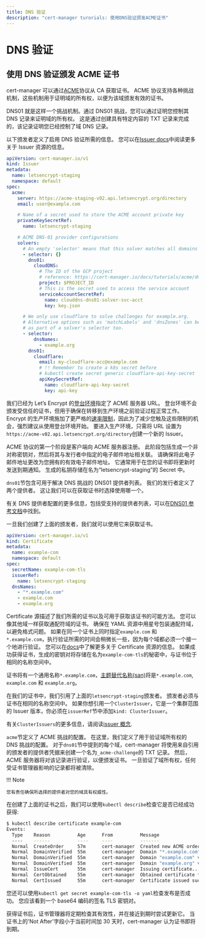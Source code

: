 ```yaml
---
title: DNS 验证
description: "cert-manager turorials: 使用DNS验证颁发ACME证书"
---
```


# DNS 验证

## 使用 DNS 验证颁发 ACME 证书

cert-manager 可以通过[ACME](https://en.wikipedia.org/wiki/Automated_Certificate_Management_Environment)协议从 CA 获取证书。
ACME 协议支持各种挑战机制，这些机制用于证明域的所有权，以便为该域颁发有效的证书。

DNS01 就是这样一个挑战机制。通过 DNS01 挑战，您可以通过证明您控制其 DNS 记录来证明域的所有权。
这是通过创建具有特定内容的 TXT 记录来完成的，该记录证明您已经控制了域 DNS 记录。

以下颁发者定义了启用 DNS 验证所需的信息。
您可以在[Issuer docs](../../configuration/README.md)中阅读更多关于 Issuer 资源的信息。

```yaml
apiVersion: cert-manager.io/v1
kind: Issuer
metadata:
  name: letsencrypt-staging
  namespace: default
spec:
  acme:
    server: https://acme-staging-v02.api.letsencrypt.org/directory
    email: user@example.com

    # Name of a secret used to store the ACME account private key
    privateKeySecretRef:
      name: letsencrypt-staging

    # ACME DNS-01 provider configurations
    solvers:
      # An empty 'selector' means that this solver matches all domains
      - selector: {}
        dns01:
          cloudDNS:
            # The ID of the GCP project
            # reference: https://cert-manager.io/docs/tutorials/acme/dns-validation/
            project: $PROJECT_ID
            # This is the secret used to access the service account
            serviceAccountSecretRef:
              name: clouddns-dns01-solver-svc-acct
              key: key.json

      # We only use cloudflare to solve challenges for example.org.
      # Alternative options such as 'matchLabels' and 'dnsZones' can be specified
      # as part of a solver's selector too.
      - selector:
          dnsNames:
            - example.org
        dns01:
          cloudflare:
            email: my-cloudflare-acc@example.com
            # !! Remember to create a k8s secret before
            # kubectl create secret generic cloudflare-api-key-secret
            apiKeySecretRef:
              name: cloudflare-api-key-secret
              key: api-key
```

我们已经为 Let’s Encrypt 的[登台环境](https://letsencrypt.org/docs/staging-environment/)指定了 ACME 服务器 URL。
登台环境不会颁发受信任的证书，但用于确保在转移到生产环境之前验证过程正常工作。
Encrypt 的生产环境施加了更严格的[速率限制](https://letsencrypt.org/docs/rate-limits/)，因此为了减少您触及这些限制的机会，强烈建议从使用登台环境开始。
要进入生产环境，只需将 URL 设置为`https://acme-v02.api.letsencrypt.org/directory`创建一个新的 Issuer。

ACME 协议的第一个阶段是客户端向 ACME 服务器注册。
此阶段包括生成一个非对称密钥对，然后将其与发行者中指定的电子邮件地址相关联。
请确保将此电子邮件地址更改为您拥有的有效电子邮件地址。
它通常用于在您的证书即将更新时发送到期通知。
生成的私钥存储在名为“letsencrypt-staging”的 Secret 中。

`dns01`节包含可用于解决 DNS 挑战的 DNS01 提供者列表。
我们的发行者定义了两个提供者。
这让我们可以在获取证书时选择使用哪一个。

有关 DNS 提供者配置的更多信息，包括受支持的提供者列表，可以在[DNS01 参考文档](../../configuration/acme/dns01/README.md)中找到。

一旦我们创建了上面的颁发者，我们就可以使用它来获取证书。

```yaml
apiVersion: cert-manager.io/v1
kind: Certificate
metadata:
  name: example-com
  namespace: default
spec:
  secretName: example-com-tls
  issuerRef:
    name: letsencrypt-staging
  dnsNames:
    - "*.example.com"
    - example.com
    - example.org
```

Certificate 源描述了我们所需的证书以及可用于获取该证书的可能方法。
您可以像其他域一样获取通配符域的证书。
确保在 YAML 资源中用星号包装通配符域，以避免格式问题。
如果在同一个证书上同时指定`example.com` 和 `*.example.com`，执行验证所需的时间会稍微长一些，因为每个域都必须一个接一个地进行验证。
您可以在[docs](../../usage/README.md)中了解更多关于 Certificate 资源的信息。
如果成功获得证书，生成的密钥对将存储在名为`example-com-tls`的秘密中，与证书位于相同的名称空间中。

证书将有一个通用名称`*.example.com`，[主题替代名称(san)](https://en.wikipedia.org/wiki/Subject_Alternative_Name)将是`*.example.com`, `example.com` 和 `example.org`。

在我们的证书中，我们引用了上面的`letsencrypt-staging`颁发者。
颁发者必须与证书在相同的名称空间中。
如果你想引用一个`ClusterIssuer`，它是一个集群范围的 Issuer 版本，你必须在`issuerRef`节中添加`kind: ClusterIssuer`。

有关`ClusterIssuers`的更多信息，请阅读[issuer 概念](../../concepts/issuer.md).

`acme`节定义了 ACME 挑战的配置。
在这里，我们定义了用于验证域所有权的 DNS 挑战的配置。
对于`dns01`节中提到的每个域，cert-manager 将使用来自引用的颁发者的提供者凭据来创建一个名为`_acme-challenge`的 TXT 记录。
然后，ACME 服务器将对该记录进行验证，以便颁发证书。
一旦验证了域所有权，任何受证书管理器影响的记录都将被清除。

!!! Note

    您有责任确保所选择的提供者对您的域具有权威性。

在创建了上面的证书之后，我们可以使用`kubectl describe`检查它是否已经成功获得:

```bash
$ kubectl describe certificate example-com
Events:
  Type    Reason          Age      From          Message
  ----    ------          ----     ----          -------
  Normal  CreateOrder     57m      cert-manager  Created new ACME order, attempting validation...
  Normal  DomainVerified  55m      cert-manager  Domain "*.example.com" verified with "dns-01" validation
  Normal  DomainVerified  55m      cert-manager  Domain "example.com" verified with "dns-01" validation
  Normal  DomainVerified  55m      cert-manager  Domain "example.org" verified with "dns-01" validation
  Normal  IssueCert       55m      cert-manager  Issuing certificate...
  Normal  CertObtained    55m      cert-manager  Obtained certificate from ACME server
  Normal  CertIssued      55m      cert-manager  Certificate issued successfully
```

您还可以使用`kubectl get secret example-com-tls -o yaml`检查发布是否成功。
您应该看到一个 base64 编码的签名 TLS 密钥对。

获得证书后，证书管理器将定期检查其有效性，并在接近到期时尝试更新它。
当证书上的'Not After'字段小于当前时间加 30 天时，cert-manager 认为证书即将到期。
